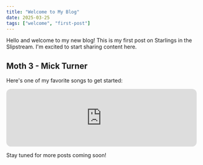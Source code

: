 ```yaml
---
title: "Welcome to My Blog"
date: 2025-03-25
tags: ["welcome", "first-post"]
---
```


Hello and welcome to my new blog! This is my first post on Starlings in the Slipstream. I'm excited to start sharing content here.

## Moth 3 - Mick Turner

Here's one of my favorite songs to get started:

<iframe style="border-radius:12px" src="https://open.spotify.com/embed/track/2LkfXCq0cnQVXtfM66cAQO?utm_source=generator" width="100%" height="152" frameBorder="0" allowfullscreen="" allow="autoplay; clipboard-write; encrypted-media; fullscreen; picture-in-picture" loading="lazy"></iframe>

Stay tuned for more posts coming soon!
